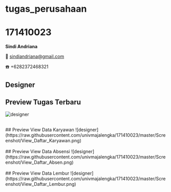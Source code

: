 # tugas_perusahaan

# 171410023
**Sindi Andriana**

:e-mail: sindiandriana@gmail.com

:telephone: +6282372468321

## Designer

## Preview Tugas Terbaru
![designer](https://raw.githubusercontent.com/univmajalengka/171410023/master/Screenshot/designer-database.png) <br />

<br />
## Preview View Data Karyawan
![designer](https://raw.githubusercontent.com/univmajalengka/171410023/master/Screenshot/View_Daftar_Karyawan.png) <br />

<br />
## Preview View Data Absensi
![designer](https://raw.githubusercontent.com/univmajalengka/171410023/master/Screenshot/View_Daftar_Absen.png) <br />

<br />
## Preview View Data Lembur
![designer](https://raw.githubusercontent.com/univmajalengka/171410023/master/Screenshot/View_Daftar_Lembur.png) <br />
